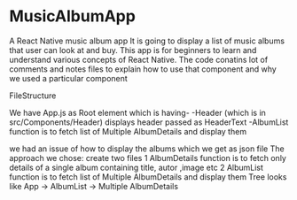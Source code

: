 # MusicAlbumApp
A React Native music album app
It is going to display a list of music albums that user can look at and buy.
This app is for beginners to learn and understand various concepts of React Native.
The code conatins lot of comments and notes files to explain how to use that component and why we used a particular component

FileStructure

We have
  App.js as Root element which is having-
    -Header (which is in src/Components/Header)
      displays header passed as HeaderText
    -AlbumList
      function is to fetch list of Multiple AlbumDetails and display them

  we had an issue of how to display the albums which we get as json file
  The approach we chose:
    create two files
    1 AlbumDetails
      function is to fetch only details of a single album
      containing title, autor ,image etc
    2 AlbumList
      function is to fetch list of Multiple AlbumDetails and display them
    Tree looks like
    App -> AlbumList -> Multiple AlbumDetails

